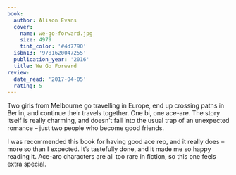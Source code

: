 ```yaml
---
book:
  author: Alison Evans
  cover:
    name: we-go-forward.jpg
    size: 4979
    tint_color: '#4d7790'
  isbn13: '9781620047255'
  publication_year: '2016'
  title: We Go Forward
review:
  date_read: '2017-04-05'
  rating: 5
---
```


Two girls from Melbourne go travelling in Europe, end up crossing paths in Berlin, and continue their travels together. One bi, one ace-are. The story itself is really charming, and doesn’t fall into the usual trap of an unexpected romance – just two people who become good friends.

I was recommended this book for having good ace rep, and it really does – more so than I expected. It’s tastefully done, and it made me so happy reading it. Ace-aro characters are all too rare in fiction, so this one feels extra special.
